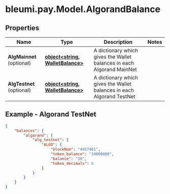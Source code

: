 # bleumi.pay.Model.AlgorandBalance
## Properties

Name | Type | Description | Notes
------------ | ------------- | ------------- | -------------
**AlgMainnet** (optional)| [**object&lt;string, WalletBalance&gt;**](WalletBalance.md) | A dictionary which gives the Wallet balances in each Algorand MainNet |   
**AlgTestnet** (optional)| [**object&lt;string, WalletBalance&gt;**](WalletBalance.md) | A dictionary which gives the Wallet balances in each Algorand TestNet | 


## Example - Algorand TestNet

```json 
{
    "balances": {
        "algorand": {
            "alg_testnet": {
                "ALGO": {
                    "blockNum": "4457461",
                    "token_balance": "10000000",
                    "balance": "10",
                    "token_decimals": 6
                }
            }
        }
    }
}
```